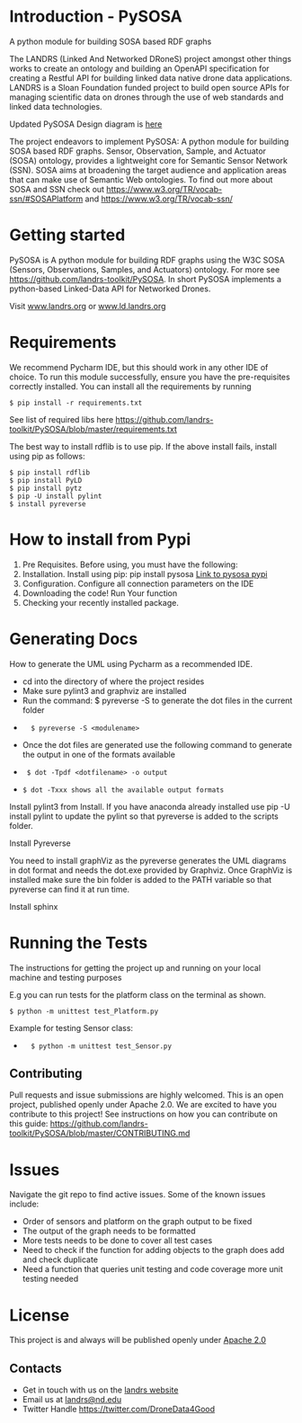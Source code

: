 
# Introduction - PySOSA


A python module for building SOSA  based RDF graphs


The LANDRS (Linked And Networked DRoneS) project amongst other things works to create an ontology and building an OpenAPI specification for creating a Restful API
for building linked data native drone data applications. LANDRS is a Sloan Foundation
funded project to build open source APIs for managing scientific data on drones through the
use of web standards and linked data technologies.

Updated PySOSA Design diagram is [here](https://github.com/landrs-toolkit/PySOSA/blob/master/PySOSA_Design.png)


The project endeavors to implement PySOSA: A python module for building SOSA  based RDF graphs.
Sensor, Observation, Sample, and Actuator (SOSA) ontology, provides a lightweight core for Semantic Sensor Network (SSN).
SOSA aims at broadening the target audience and application areas that can make use of Semantic Web ontologies.
To find out more about SOSA and SSN check out https://www.w3.org/TR/vocab-ssn/#SOSAPlatform  and https://www.w3.org/TR/vocab-ssn/ 

# Getting started

PySOSA is A python module for building RDF graphs using the W3C SOSA (Sensors, Observations, Samples,
and Actuators) ontology. For more see https://github.com/landrs-toolkit/PySOSA. In short PySOSA implements
a python-based Linked-Data API for Networked Drones.

Visit www.landrs.org or www.ld.landrs.org

# Requirements

We recommend Pycharm IDE, but this should work in any other IDE of choice.  To run this module successfully, ensure you have the pre-requisites correctly installed. You can install all the requirements by running
    
    $ pip install -r requirements.txt
    
See list of required libs here https://github.com/landrs-toolkit/PySOSA/blob/master/requirements.txt

The best way to install rdflib is to use pip. If the above install fails, install using pip as follows:
   
    $ pip install rdflib
    $ pip install PyLD
    $ pip install pytz
    $ pip -U install pylint
    $ install pyreverse
    


# How to install from Pypi

1. Pre Requisites. Before using, you must have the following: 
2. Installation. Install using pip: pip install pysosa [Link to pysosa pypi](https://github.com/landrs-toolkit/PySOSA)
3. Configuration. Configure all connection parameters on the IDE
4. Downloading the code! Run Your function
5. Checking your recently installed package.



# Generating Docs

How to generate the UML using Pycharm as a recommended IDE.

* cd into the directory of where the project resides
* Make sure pylint3 and graphviz are installed
* Run the command: $ pyreverse -S <modulename> to generate the dot files in the current folder
*       $ pyreverse -S <modulename>
* Once the dot files are generated use the following command to generate the output in one of the formats available
 *      $ dot -Tpdf <dotfilename> -o output
*     $ dot -Txxx shows all the available output formats

Install pylint3 from Install. If you have anaconda already installed use pip -U install pylint to update the pylint
so that pyreverse is added to the scripts folder.

Install Pyreverse

You need to install graphViz as the pyreverse generates the UML diagrams in dot format and needs the dot.exe
provided by Graphviz. Once GraphViz is installed make sure the bin folder is added to the PATH variable so that
pyreverse can find it at run time.

Install sphinx



# Running the Tests

The instructions for getting the project up and running on your local machine and testing purposes


E.g you can run tests for the platform class on the terminal as shown.

    $ python -m unittest test_Platform.py

Example for testing Sensor class:
*       $ python -m unittest test_Sensor.py
    


## Contributing

Pull requests and issue submissions are highly welcomed. This is an open project, published openly under Apache 2.0. We are
excited to have you contribute to this project!
See instructions on how you can contribute on this guide: https://github.com/landrs-toolkit/PySOSA/blob/master/CONTRIBUTING.md

    

# Issues
Navigate the git repo to find active issues. Some of the known issues include:
- Order of sensors and platform on the graph output to be fixed 
- The output of the graph needs to be formatted
- More tests needs to be done to cover all test cases
- Need to check if the function for adding objects to the graph does add and check duplicate
- Need a function that queries unit testing and code coverage
more unit testing needed

# License
This project is and always will be published openly under [Apache 2.0](https://www.apache.org/licenses/LICENSE-2.0)


## Contacts
 
* Get in touch with us on the [landrs website](https://www.landrs.org/)
* Email us at landrs@nd.edu
* Twitter Handle https://twitter.com/DroneData4Good




